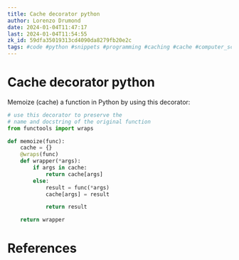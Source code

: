 ```yaml
---
title: Cache decorator python
author: Lorenzo Drumond
date: 2024-01-04T11:47:17
last: 2024-01-04T11:54:55
zk_id: 59dfa35019313cd4090da8279fb20e2c
tags: #code #python #snippets #programming #caching #cache #computer_science
---
```



# Cache decorator python
Memoize (cache) a function in Python by using this decorator:

```python
# use this decorator to preserve the
# name and docstring of the original function
from functools import wraps

def memoize(func):
    cache = {}
    @wraps(func)
    def wrapper(*args):
        if args in cache:
            return cache[args]
        else:
            result = func(*args)
            cache[args] = result

            return result

    return wrapper
```

# References
